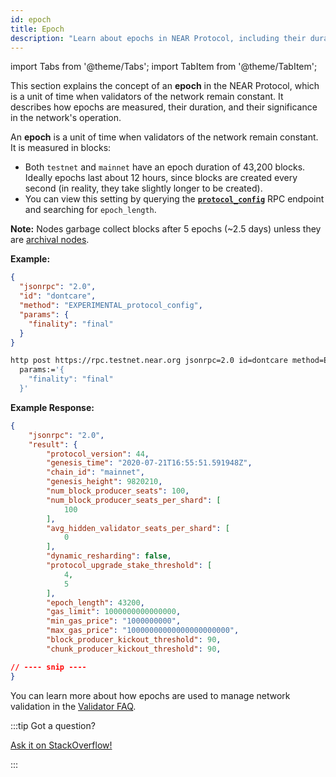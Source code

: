 ```yaml
---
id: epoch
title: Epoch
description: "Learn about epochs in NEAR Protocol, including their duration, role in validator selection, and how they affect network operations and data retention."
---
```


import Tabs from '@theme/Tabs';
import TabItem from '@theme/TabItem';


This section explains the concept of an **epoch** in the NEAR Protocol, which is a unit of time when validators of the network remain constant. It describes how epochs are measured, their duration, and their significance in the network's operation.

An **epoch** is a unit of time when validators of the network remain constant. It is measured in blocks:

- Both `testnet` and `mainnet` have an epoch duration of 43,200 blocks. Ideally epochs last about 12 hours, since blocks are created every second (in reality, they take slightly longer to be created).
- You can view this setting by querying the **[`protocol_config`](/api/rpc/protocol#protocol-config)** RPC endpoint and searching for `epoch_length`.

**Note:** Nodes garbage collect blocks after 5 epochs (~2.5 days) unless they are [archival nodes](https://near-nodes.io/intro/node-types#archival-node).

**Example:**

<Tabs>

<TabItem value="json" label="JSON" default>

```json
{
  "jsonrpc": "2.0",
  "id": "dontcare",
  "method": "EXPERIMENTAL_protocol_config",
  "params": {
    "finality": "final"
  }
}
```

</TabItem>

<TabItem value="http" label="HTTPie">

```bash
http post https://rpc.testnet.near.org jsonrpc=2.0 id=dontcare method=EXPERIMENTAL_protocol_config \
  params:='{
    "finality": "final"
  }'
```

</TabItem>

</Tabs>

**Example Response:**

```json
{
    "jsonrpc": "2.0",
    "result": {
        "protocol_version": 44,
        "genesis_time": "2020-07-21T16:55:51.591948Z",
        "chain_id": "mainnet",
        "genesis_height": 9820210,
        "num_block_producer_seats": 100,
        "num_block_producer_seats_per_shard": [
            100
        ],
        "avg_hidden_validator_seats_per_shard": [
            0
        ],
        "dynamic_resharding": false,
        "protocol_upgrade_stake_threshold": [
            4,
            5
        ],
        "epoch_length": 43200,
        "gas_limit": 1000000000000000,
        "min_gas_price": "1000000000",
        "max_gas_price": "10000000000000000000000",
        "block_producer_kickout_threshold": 90,
        "chunk_producer_kickout_threshold": 90,

// ---- snip ----
}
```

You can learn more about how epochs are used to manage network validation in the [Validator FAQ](https://github.com/near/wiki/blob/master/Archive/validators/faq.md#what-is-an-epoch).

:::tip Got a question?

<a href="https://stackoverflow.com/questions/tagged/nearprotocol" target="_blank" rel="noopener noreferrer"> Ask it on StackOverflow! </a>

:::
